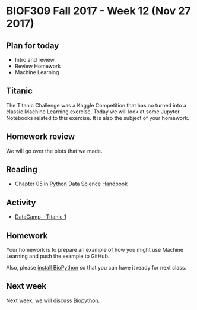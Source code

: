# BIOF309 Fall 2017 - Week 12 (Nov 27 2017)

## Plan for today

* Intro and review
* Review Homework
* Machine Learning

## Titanic

The Titanic Challenge was a Kaggle Competition that has no turned into a classic Machine Learning exercise. Today we will look at some Jupyter Notebooks related to this exercise. It is also the subject of your homework.

## Homework review

We will go over the plots that we made.

## Reading

* Chapter 05 in [Python Data Science Handbook](https://github.com/jakevdp/PythonDataScienceHandbook/tree/master/notebooks)

## Activity

* [DataCamp - Titanic 1](https://campus.datacamp.com/courses/kaggle-python-tutorial-on-machine-learning/getting-started-with-python)

## Homework

Your homework is to prepare an example of how you might use Machine Learning and push the example to GitHub.

Also, please [install BioPython](http://biopython.org/DIST/docs/tutorial/Tutorial.html#htoc4) so that you can have it ready for next class.

## Next week

Next week, we will discuss [Biopython](https://github.com/tiagoantao/biopython-notebook/tree/master/notebooks).
